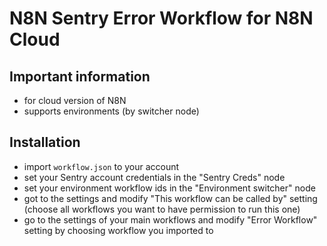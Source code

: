 # N8N Sentry Error Workflow for N8N Cloud


## Important information

 - for cloud version of N8N
 - supports environments (by switcher node)


## Installation
 - import `workflow.json` to your account
 - set your Sentry account credentials in the "Sentry Creds" node
 - set your environment workflow ids in the "Environment switcher" node
 - got to the settings and modify "This workflow can be called by" setting (choose all workflows you want to have permission to run this one)
 - go to the settings of your main workflows and modify "Error Workflow" setting by choosing workflow you imported to 